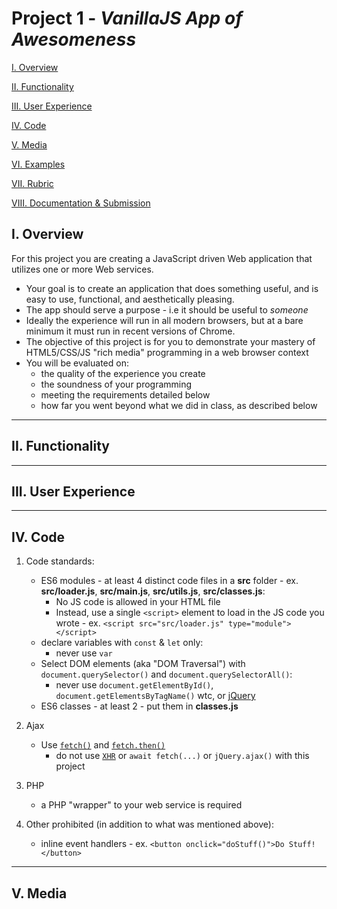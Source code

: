 # Project 1 - *VanillaJS App of Awesomeness*

[I. Overview](#overview)

[II. Functionality](#functionality)

[III. User Experience](#user-experience)

[IV. Code](#code)

[V. Media](#media)

[VI. Examples](#examples)

[VII. Rubric](#rubric)

[VIII. Documentation & Submission](#submission)

<a id="overview"/>

## I. Overview

For this project you are creating a JavaScript driven Web application that utilizes one or more Web services.

- Your goal is to create an application that does something useful, and is easy to use, functional, and aesthetically pleasing.
- The app should serve a purpose - i.e it should be useful to *someone*
- Ideally the experience will run in all modern browsers, but at a bare minimum it must run in recent versions of Chrome.
- The objective of this project is for you to demonstrate your mastery of HTML5/CSS/JS "rich media" programming in a web browser context
- You will be evaluated on:
    - the quality of the experience you create
    - the soundness of your programming
    - meeting the requirements detailed below
    - how far you went beyond what we did in class, as described below

<hr>

<a id="functionality"/>

## II. Functionality


<hr>

<a id="user-experience"/>

## III. User Experience

<hr>

<a id="code"/>

## IV. Code

1) Code standards:
    - ES6 modules - at least 4 distinct code files in a **src** folder - ex. **src/loader.js**, **src/main.js**, **src/utils.js**, **src/classes.js**:
      - No JS code is allowed in your HTML file
      - Instead, use a single `<script>` element to load in the JS code you wrote - ex. `<script src="src/loader.js" type="module"></script>`
    - declare variables with `const` & `let` only:
      - never use `var`
    - Select DOM elements (aka "DOM Traversal") with `document.querySelector()` and `document.querySelectorAll()`:
      - never use `document.getElementById()`, `document.getElementsByTagName()` wtc, or [jQuery](https://jquery.com)
    - ES6 classes - at least 2 - put them in **classes.js**
 
2) Ajax
    - Use [`fetch()`](https://developer.mozilla.org/en-US/docs/Web/API/Fetch_API) and [`fetch.then()`](https://developer.mozilla.org/en-US/docs/Web/API/Fetch_API/Using_Fetch)
      - do not use [`XHR`](https://developer.mozilla.org/en-US/docs/Web/API/XMLHttpRequest) or `await fetch(...)` or `jQuery.ajax()` with this project

3) PHP
    - a PHP "wrapper" to your web service is required

4) Other prohibited (in addition to what was mentioned above):
    - inline event handlers - ex. `<button onclick="doStuff()">Do Stuff!</button>`
    


<hr>

<a id="media"/>

## V. Media


